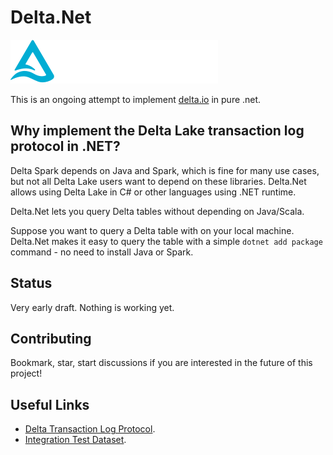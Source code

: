 # Delta.Net

![](logo.svg)

This is an ongoing attempt to implement [delta.io](https://delta.io/) in pure .net.

## Why implement the Delta Lake transaction log protocol in .NET?

Delta Spark depends on Java and Spark, which is fine for many use cases, but not all Delta Lake users want to depend on these libraries. Delta.Net allows using Delta Lake in C# or other languages using .NET runtime.

Delta.Net lets you query Delta tables without depending on Java/Scala.

Suppose you want to query a Delta table with on your local machine. Delta.Net makes it easy to query the table with a simple `dotnet add package` command - no need to install Java or Spark.

## Status

Very early draft. Nothing is working yet.


## Contributing

Bookmark, star, start discussions if you are interested in the future of this project!

## Useful Links

- [Delta Transaction Log Protocol](https://github.com/delta-io/delta/blob/master/PROTOCOL.md).
- [Integration Test Dataset](https://github.com/delta-io/delta-rs/tree/main/crates/test/tests/data).

